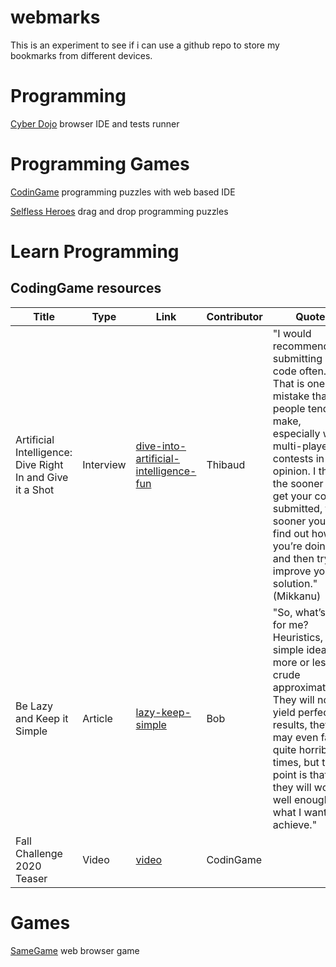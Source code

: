 # webmarks
This is an experiment to see if i can use a github repo to store my bookmarks from different devices. 

# Programming
[Cyber Dojo](https://cyber-dojo.org/) browser IDE and tests runner

# Programming Games
[CodinGame](https://www.codingame.com) programming puzzles with web based IDE

[Selfless Heroes](https://play.selflessheroes.fr/) drag and drop programming puzzles

# Learn Programming
## CodingGame resources
Title|Type|Link|Contributor|Quote
-----|----|----|-----------|-----
Artificial Intelligence: Dive Right In and Give it a Shot|Interview|[dive-into-artificial-intelligence-fun](https://www.codingame.com/blog/dive-into-artificial-intelligence-fun/)|Thibaud|"I would recommend submitting code often. That is one mistake that people tend to make, especially with multi-player contests in my opinion. I think the sooner you get your code submitted, the sooner you can find out how you’re doing and then try to improve your solution." (Mikkanu)
Be Lazy and Keep it Simple|Article|[lazy-keep-simple](https://www.codingame.com/blog/lazy-keep-simple/)|Bob|"So, what’s left for me? Heuristics, simple ideas, more or less crude approximations. They will not yield perfect results, they may even fail quite horribly at times, but the point is that they will work well enough for what I want to achieve."
Fall Challenge 2020 Teaser|Video|[video](https://www.youtube.com/watch?v=vY6IfT_pZFk)|CodinGame|

# Games
[SameGame](https://gamegix.com/samegame/game) web browser game
